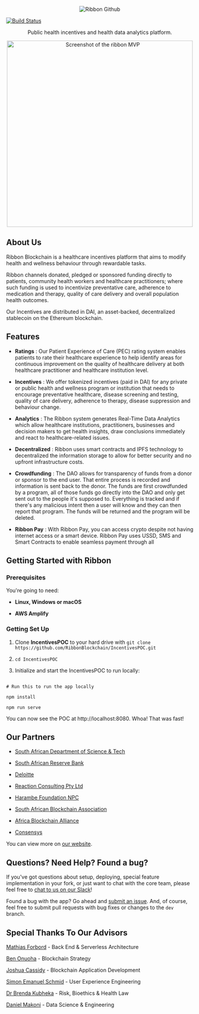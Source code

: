 <p align="center">

<img src="https://i.ibb.co/rvcpHpv/thumbnail.jpg" alt="Ribbon Github" border="0">

<br>

<a href="https://travis-ci.org/lord/slate"><img src="https://travis-ci.org/lord/slate.svg?branch=master" alt="Build Status"></a>

</p>

<p align="center">Public health incentives and health data analytics platform.</p>

  

<p align="center"><img src="https://i.ibb.co/gR8LhX2/Screenshot-at-May-13-16-22-02.png" width=500 alt="Screenshot of the ribbon MVP "></p>

About Us
------------  
Ribbon Blockchain is a healthcare incentives platform that aims to modify health and wellness behaviour through rewardable tasks.

Ribbon channels donated, pledged or sponsored funding directly to patients, community health workers and healthcare practitioners; where such funding is used to incentivize preventative care, adherence to medication and therapy, quality of care delivery and overall population health outcomes.

Our Incentives are distributed in DAI, an asset-backed, decentralized stablecoin on the Ethereum blockchain.

Features
------------

* **Ratings** : Our Patient Experience of Care (PEC) rating system enables patients to rate their healthcare experience to help identify areas for continuous improvement on the quality of healthcare delivery at both healthcare practitioner and healthcare institution level.

* **Incentives** : We offer tokenized incentives (paid in DAI) for any private or public health and wellness program or institution that needs to encourage preventative healthcare, disease screening and testing, quality of care delivery, adherence to therapy, disease suppression and behaviour change.

* **Analytics** : The Ribbon system generates Real-Time Data Analytics which allow healthcare institutions, practitioners, businesses and decision makers to get health insights, draw conclusions immediately and react to healthcare-related issues.

* **Decentralized** : Ribbon uses smart contracts and IPFS technology to decentralized the information storage to allow for better security and no upfront infrastructure costs.

* **Crowdfunding** : The DAO allows for transparency of funds from a donor or sponsor to the end user. That entire process is recorded and information is sent back to the donor.
The funds are first crowdfunded by a program, all of those funds go directly into the DAO and only get sent out to the people it's supposed to. Everything is tracked and if there's any malicious intent then a user will know and they can then report that program. The funds will be returned and the program will be deleted.

* **Ribbon Pay** : With Ribbon Pay, you can access crypto despite not having internet access or a smart device. Ribbon Pay uses USSD, SMS and Smart Contracts to enable seamless payment through all 


Getting Started with Ribbon
------------------------------

  

### Prerequisites

  

You're going to need:

  

- **Linux, Windows or macOS**

- **AWS Amplify**

  

### Getting Set Up

  

1. Clone **IncentivesPOC** to your hard drive with `git clone https://github.com/RibbonBlockchain/IncentivesPOC.git`

2. `cd IncentivesPOC `

3. Initialize and start the IncentivesPOC to run locally:

  

```shell

# Run this to run the app locally

npm install

npm run serve

```

  

You can now see the POC at http://localhost:8080. Whoa! That was fast!


Our Partners
---------------------------------

  

* [South African Department of Science & Tech](https://www.dst.gov.za/)

* [South African Reserve Bank](https://www.resbank.co.za/Pages/default.aspx)

* [Deloitte](https://www2.deloitte.com/us/en.html)

* [Reaction Consulting Pty Ltd](http://re-action.co.za/)

* [Harambe Foundation NPC](https://harambeefoundation.org/)

* [South African Blockchain Association](https://www.blockchain.org.za)

* [Africa Blockchain Alliance](https://afriblockchain.org)

* [Consensys](https://consensys.net)

  

You can view more on [our website](http://www.ribbonblockchain.com/).

  

Questions? Need Help? Found a bug?
--------------------

  

If you've got questions about setup, deploying, special feature implementation in your fork, or just want to chat with the core team, please feel free to [chat to us on our Slack](https://join.slack.com/t/ribbonblockchain/shared_invite/enQtNjMzNTIzMjk2Njc3LTRiYWYxOTkwMWNjMmYwZjQ3ZDhjZTZlMDVmY2RlYTlhMTY0ZTljZjAxMjI3NTVlOWNlMGE4N2UzMjY3MGI5NWU)!

  

Found a bug with the app? Go ahead and [submit an issue](https://github.com/RibbonBlockchain/IncentivesPOC/issues/new ). And, of course, feel free to submit pull requests with bug fixes or changes to the `dev` branch.

Special Thanks To Our Advisors
--------------------

[Mathias Forbord](https://www.linkedin.com/in/matiasforbord/]) - Back End & Serverless Architecture
  

[Ben Onuoha](https://www.linkedin.com/in/benonuoha/) - Blockchain Strategy

[Joshua Cassidy](https://www.linkedin.com/in/joshuacassidy/) - Blockchain Application Development  

[Simon Emanuel Schmid](https://www.linkedin.com/in/schmidsi/) - User Experience Engineering  

[Dr Brenda Kubheka](https://www.linkedin.com/in/dr-brenda-kubheka-7a1b1917/) - Risk, Bioethics & Health Law

[Daniel Makoni](https://www.linkedin.com/in/daniel-makoni/) - Data Science & Engineering
